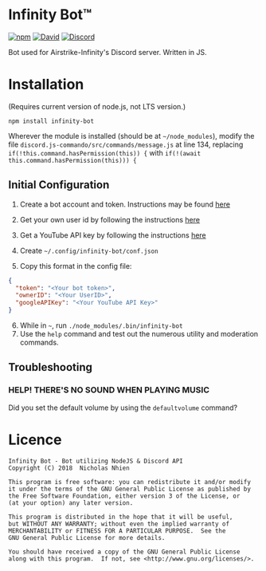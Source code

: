 # Infinity Bot™
[![npm](https://img.shields.io/npm/v/infinity-bot.svg?style=flat-square)](https://www.npmjs.com/package/infinity-bot)
[![David](https://img.shields.io/david/eodc/infinity-bot.svg?style=flat-square)](https://david-dm.org/eodc/infinity-bot)
[![Discord](https://img.shields.io/discord/297931537008295941.svg?style=flat-square)](https://discord.gg/mvg97G3)

Bot used for Airstrike-Infinity's Discord server. Written in JS.

# Installation
(Requires current version of node.js, not LTS version.)

`npm install infinity-bot`

Wherever the module is installed (should be at `~/node_modules`), modify the file `discord.js-commando/src/commands/message.js` at line 134, replacing `if(!this.command.hasPermission(this)) {` with `if(!(await this.command.hasPermission(this))) {`

## Initial Configuration

1. Create a bot account and token. Instructions may be found [here](https://github.com/reactiflux/discord-irc/wiki/Creating-a-discord-bot-&-getting-a-token)

2. Get your own user id by following the instructions [here](https://github.com/reactiflux/discord-irc/wiki/Creating-a-discord-bot-&-getting-a-token)

3. Get a YouTube API key by following the instructions [here](https://developers.google.com/youtube/v3/getting-started)

4. Create `~/.config/infinity-bot/conf.json`

5. Copy this format in the config file:
```json
{
  "token": "<Your bot token>",
  "ownerID": "<Your UserID>",
  "googleAPIKey": "<Your YouTube API Key>"
}
```
6. While in `~`, run `./node_modules/.bin/infinity-bot`
7. Use the `help` command and test out the numerous utility and moderation commands.

## Troubleshooting
### HELP! THERE'S NO SOUND WHEN PLAYING MUSIC
Did you set the default volume by using the `defaultvolume` command?


# Licence
    Infinity Bot - Bot utilizing NodeJS & Discord API
    Copyright (C) 2018  Nicholas Nhien

    This program is free software: you can redistribute it and/or modify
    it under the terms of the GNU General Public License as published by
    the Free Software Foundation, either version 3 of the License, or
    (at your option) any later version.

    This program is distributed in the hope that it will be useful,
    but WITHOUT ANY WARRANTY; without even the implied warranty of
    MERCHANTABILITY or FITNESS FOR A PARTICULAR PURPOSE.  See the
    GNU General Public License for more details.

    You should have received a copy of the GNU General Public License
    along with this program.  If not, see <http://www.gnu.org/licenses/>.
